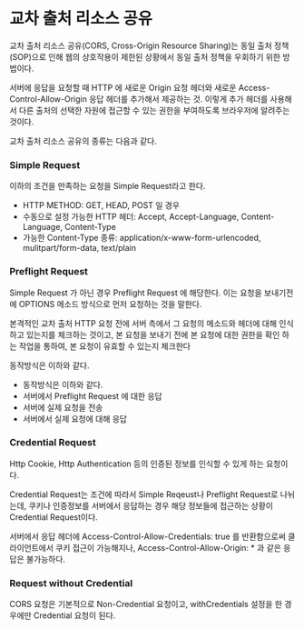 # 교차 출처 리소스 공유

교차 출처 리소스 공유(CORS, Cross-Origin Resource Sharing)는 동일 출처 정책(SOP)으로 인해 웹의 상호작용이 제한된 상황에서 동일 출처 정책을 우회하기 위한 방법이다.

서버에 응답을 요청할 때 HTTP 에 새로운 Origin 요청 헤더와 새로운 Access-Control-Allow-Origin 응답 헤더를 추가해서 제공하는 것. 이렇게 추가 헤더를 사용해서 다른 출처의 선택한 자원에 접근할 수 있는 권한을 부여하도록 브라우저에 알려주는 것이다.

교차 출처 리소스 공유의 종류는 다음과 같다.

### Simple Request

이하의 조건을 만족하는 요청을 Simple Request라고 한다.

- HTTP METHOD: GET, HEAD, POST 일 경우
- 수동으로 설정 가능한 HTTP 헤더: Accept, Accept-Language, Content-Language, Content-Type
- 가능한 Content-Type 종류: application/x-www-form-urlencoded, mulitpart/form-data, text/plain

### Preflight Request

Simple Request 가 아닌 경우 Preflight Request 에 해당한다. 이는 요청을 보내기전에 OPTIONS 메소드 방식으로 먼저 요청하는 것을 말한다.

본격적인 교차 출처 HTTP 요청 전에 서버 측에서 그 요청의 메소드와 헤더에 대해 인식하고 있는지를 체크하는 것이고, 본 요청을 보내기 전에 본 요청에 대한 권한을 확인 하는 작업을 통하여, 본 요청이 유효할 수 있는지 체크한다

동작방식은 이하와 같다.

- 동작방식은 이하와 같다.
- 서버에서 Preflight Request 에 대한 응답
- 서버에 실제 요청을 전송
- 서버에서 실제 요청에 대해 응답

### Credential Request

Http Cookie, Http Authentication 등의 인증된 정보를 인식할 수 있게 하는 요청이다.

Credential Request는 조건에 따라서 Simple Reqeust나 Preflight Request로 나뉘는데, 쿠키나 인증정보를 서버에서 응답하는 경우 해당 정보들에 접근하는 상황이 Credential Request이다.

서버에서 응답 헤더에 Access-Control-Allow-Credentials: true 를 반환함으로써 클라이언트에서 쿠키 접근이 가능해지나, Access-Control-Allow-Origin: * 과 같은 응답은 불가능하다.

### Request without Credential

CORS 요청은 기본적으로 Non-Credential 요청이고, withCredentials 설정을 한 경우에만 Credential 요청이 된다.